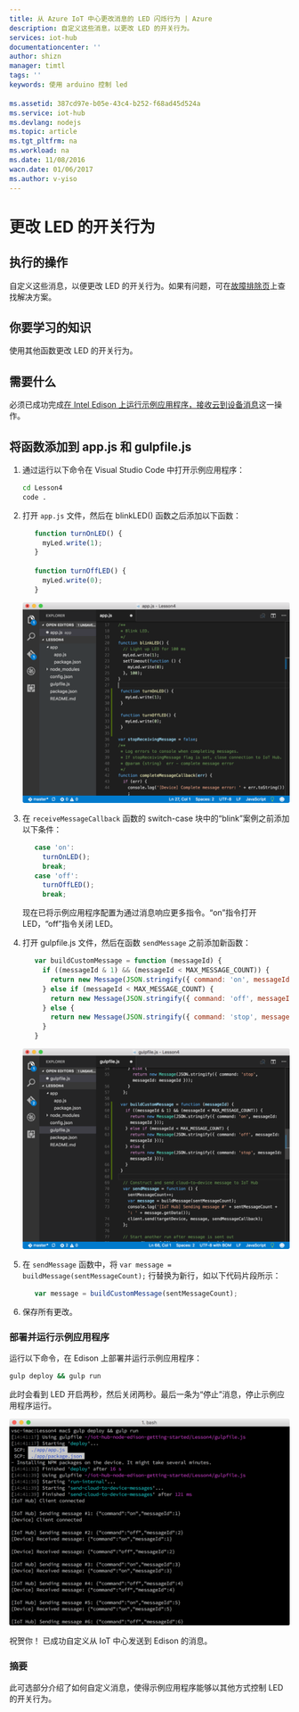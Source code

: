 ```yaml
---
title: 从 Azure IoT 中心更改消息的 LED 闪烁行为 | Azure
description: 自定义这些消息，以更改 LED 的开关行为。
services: iot-hub
documentationcenter: ''
author: shizn
manager: timtl
tags: ''
keywords: 使用 arduino 控制 led

ms.assetid: 387cd97e-b05e-43c4-b252-f68ad45d524a
ms.service: iot-hub
ms.devlang: nodejs
ms.topic: article
ms.tgt_pltfrm: na
ms.workload: na
ms.date: 11/08/2016
wacn.date: 01/06/2017
ms.author: v-yiso
---
```


# 更改 LED 的开关行为
## 执行的操作
自定义这些消息，以便更改 LED 的开关行为。如果有问题，可在[故障排除页][troubleshooting]上查找解决方案。

## 你要学习的知识
使用其他函数更改 LED 的开关行为。

## 需要什么
必须已成功完成[在 Intel Edison 上运行示例应用程序，接收云到设备消息][receive-cloud-to-device-messages]这一操作。

## 将函数添加到 app.js 和 gulpfile.js
1. 通过运行以下命令在 Visual Studio Code 中打开示例应用程序：

    ```bash
    cd Lesson4
    code .
    ```

2. 打开 `app.js` 文件，然后在 blinkLED() 函数之后添加以下函数：

    ```javascript
       function turnOnLED() {
         myLed.write(1);
       }

       function turnOffLED() {
         myLed.write(0);
       }
    ```

    ![增加了函数的 app.js 文件](./media/iot-hub-intel-edison-lessons/lesson4/updated_app_node.png)  

3. 在 `receiveMessageCallback` 函数的 switch-case 块中的“blink”案例之前添加以下条件：

    ```javascript
       case 'on':
         turnOnLED();
         break;
       case 'off':
         turnOffLED();
         break;
    ```

    现在已将示例应用程序配置为通过消息响应更多指令。“on”指令打开 LED，“off”指令关闭 LED。
4. 打开 gulpfile.js 文件，然后在函数 `sendMessage` 之前添加新函数：

    ```javascript
       var buildCustomMessage = function (messageId) {
         if ((messageId & 1) && (messageId < MAX_MESSAGE_COUNT)) {
           return new Message(JSON.stringify({ command: 'on', messageId: messageId }));
         } else if (messageId < MAX_MESSAGE_COUNT) {
           return new Message(JSON.stringify({ command: 'off', messageId: messageId }));
         } else {
           return new Message(JSON.stringify({ command: 'stop', messageId: messageId }));
         }
       }
    ```

    ![增加了函数的 Gulpfile.js 文件][gulpfile]  

5. 在 `sendMessage` 函数中，将 `var message = buildMessage(sentMessageCount);` 行替换为新行，如以下代码片段所示：

    ```javascript
       var message = buildCustomMessage(sentMessageCount);
    ```

6. 保存所有更改。

### 部署并运行示例应用程序
运行以下命令，在 Edison 上部署并运行示例应用程序：

```bash
gulp deploy && gulp run
```

此时会看到 LED 开启两秒，然后关闭两秒。最后一条为“停止”消息，停止示例应用程序运行。

![打开和关闭][on-and-off]  

祝贺你！ 已成功自定义从 IoT 中心发送到 Edison 的消息。

### 摘要
此可选部分介绍了如何自定义消息，使得示例应用程序能够以其他方式控制 LED 的开关行为。

<!-- Images and links -->

[troubleshooting]: ./iot-hub-intel-edison-kit-node-troubleshooting.md
[receive-cloud-to-device-messages]: ./iot-hub-intel-edison-kit-node-lesson4-send-cloud-to-device-messages.md
[gulpfile]: ./media/iot-hub-intel-edison-lessons/lesson4/updated_gulpfile_node.png
[on-and-off]: ./media/iot-hub-intel-edison-lessons/lesson4/gulp_on_and_off_node.png

<!---HONumber=Mooncake_0103_2017-->